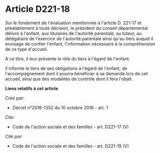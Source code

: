 # Article D221-18

Sur le fondement de l'évaluation mentionnée à l'article D. 221-17 et préalablement à toute décision, le président du conseil
départemental délivre à l'enfant, aux titulaires de l'autorité parentale, au tuteur, au délégataire de l'exercice de
l'autorité parentale ainsi qu'au tiers auquel il envisage de confier l'enfant, l'information nécessaire à la compréhension de
ce type d'accueil. 

A ce titre, il leur présente le rôle du tiers à l'égard de l'enfant. 

Il informe le tiers de ses obligations à l'égard de l'enfant, de l'accompagnement dont il pourra bénéficier à sa demande lors
de cet accueil, ainsi que des modalités de contrôle dont il fera l'objet.

**Liens relatifs à cet article**

_Créé par_:

  - Décret n°2016-1352 du 10 octobre 2016 - art. 1

_Cite_:

  - Code de l'action sociale et des familles - art. D221-17 (V)

_Cité par_:

  - Code de l'action sociale et des familles - art. D221-19 (V)
